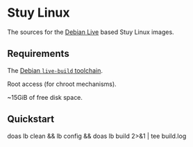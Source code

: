 # Stuy Linux
The sources for the [Debian Live](https://www.debian.org/devel/debian-live/) based Stuy Linux images.

## Requirements
The [Debian `live-build` toolchain](https://live-team.pages.debian.net/live-manual/html/live-manual/installation.en.html).

Root access (for chroot mechanisms).

~15GiB of free disk space.

## Quickstart
doas lb clean && lb config && doas lb build 2>&1 | tee build.log

